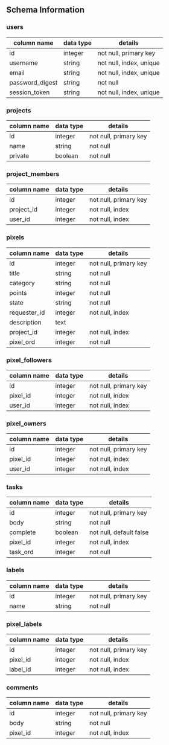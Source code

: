 ## Schema Information

### users
| column name | data type | details |
| --- | --- | --- |
| id | integer | not null, primary key |
| username | string | not null, index, unique |
| email | string | not null, index, unique |
| password_digest | string | not null |
| session_token | string | not null, index, unique |

### projects
| column name | data type | details |
| --- | --- | --- |
| id | integer | not null, primary key |
| name | string | not null |
| private | boolean | not null |

### project_members
| column name | data type | details |
| --- | --- | --- |
| id | integer | not null, primary key |
| project_id | integer | not null, index |
| user_id | integer | not null, index |

### pixels
| column name | data type | details |
| --- | --- | --- |
| id | integer | not null, primary key |
| title | string | not null |
| category | string | not null |
| points | integer | not null |
| state | string | not null |
| requester_id | integer | not null, index |
| description | text |  |
| project_id | integer | not null, index |
| pixel_ord | integer | not null |

### pixel_followers
| column name | data type | details |
| --- | --- | --- |
| id | integer | not null, primary key |
| pixel_id | integer | not null, index |
| user_id | integer | not null, index |

### pixel_owners
| column name | data type | details |
| --- | --- | --- |
| id | integer | not null, primary key |
| pixel_id | integer | not null, index |
| user_id | integer | not null, index |

### tasks
| column name | data type | details |
| --- | --- | --- |
| id | integer | not null, primary key |
| body | string | not null |
| complete | boolean | not null, default false |
| pixel_id | integer | not null, index |
| task_ord | integer | not null |

### labels
| column name | data type | details |
| --- | --- | --- |
| id | integer | not null, primary key |
| name | string | not null |

### pixel_labels
| column name | data type | details |
| --- | --- | --- |
| id | integer | not null, primary key |
| pixel_id | integer | not null, index |
| label_id | integer | not null, index |

### comments
| column name | data type | details |
| --- | --- | --- |
| id | integer | not null, primary key |
| body | string | not null |
| pixel_id | integer | not null, index |
